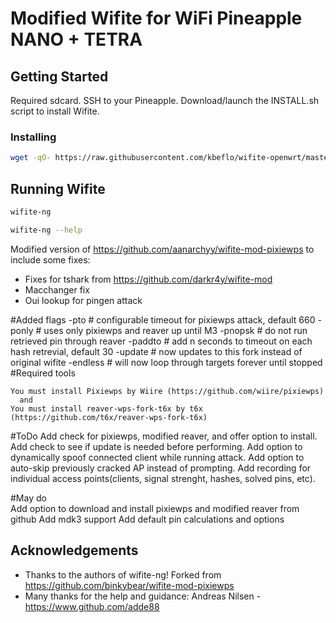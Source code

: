 # Modified Wifite for WiFi Pineapple NANO + TETRA

## Getting Started 

Required sdcard. SSH to your Pineapple. Download/launch the INSTALL.sh script to install Wifite.

### Installing

```bash
wget -qO- https://raw.githubusercontent.com/kbeflo/wifite-openwrt/master/INSTALL.sh | bash -s -- -v -v
```

## Running Wifite

```bash
wifite-ng

wifite-ng --help
```

Modified version of https://github.com/aanarchyy/wifite-mod-pixiewps to include some fixes:

* Fixes for tshark from https://github.com/darkr4y/wifite-mod
* Macchanger fix
* Oui lookup for pingen attack

#Added flags
    -pto <sec>        # configurable timeout for pixiewps attack, default 660
    -ponly            # uses only pixiewps and reaver up until M3
    -pnopsk           # do not run retrieved pin through reaver
    -paddto <sec>     # add n seconds to timeout on each hash retrevial, default 30
    -update           # now updates to this fork instead of original wifite
    -endless          # will now loop through targets forever until stopped
#Required tools

    You must install Pixiewps by Wiire (https://github.com/wiire/pixiewps)
      and 
    You must install reaver-wps-fork-t6x by t6x (https://github.com/t6x/reaver-wps-fork-t6x)

#ToDo
    Add check for pixiewps, modified reaver, and offer option to install.
    Add check to see if update is needed before performing.
    Add option to dynamically spoof connected client while running attack.
    Add option to auto-skip previously cracked AP instead of prompting.
    Add recording for individual access points(clients, signal strenght, hashes, solved pins, etc).
    

#May do    
    Add option to download and install pixiewps and modified reaver from github
    Add mdk3 support
    Add default pin calculations and options

## Acknowledgements

* Thanks to the authors of wifite-ng! Forked from https://github.com/binkybear/wifite-mod-pixiewps
* Many thanks for the help and guidance: Andreas Nilsen - https://www.github.com/adde88